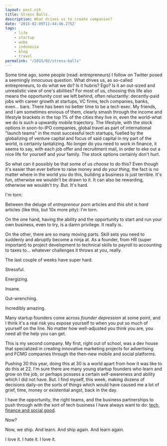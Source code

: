 ```yaml
---
layout: post.njk
title: Stress Balls.
description: What drives us to create companies?
date: '2015-02-09T11:44:46.275Z'
tags:
    - life
    - startup
    - wobe
    - indonesia
    - blog
    - travel
permalink: "/2015/02/stress-balls"
---
```


Some time ago, some people (read: entrepreneurs) I follow on Twitter posed a seemingly innocuous question. What drives us, as so-called entrepreneurs, to do what we do? Is it hubris? Ego? Is it an out-sized and unrealistic view of one's abilities? For most of us, choosing this life also means the opportunity cost we left behind, often reluctantly: decently-paid jobs with career growth at startups, VC firms, tech companies, banks, even… bars. There has been no better time to be a tech exec. My friends, and I am sometimes envious of them, clearly smash through the income and lifestyle brackets in the top 1% of the cities they live in, even the world-what we do is such a upwardly mobile trajectory. The lifestyle, with the stock options in soon-to-IPO companies, global travel as part of international "launch teams" in the most successful tech startups, fuelled by the globalizing of venture capital and focus of said capital in my part of the world, is certainly tantalizing. No longer do you need to work in finance, it seems to say, with each job offer and recruitment mail, in order to eke out a nice life for yourself and your family. The stock options certainly don't hurt.

So what can it possibly be that some of us _choose_ to do this? Even though it's easier than ever before to raise money and _do your thing,_ the fact is no matter where in the world you do this, building a business is just terrible. It's fun, otherwise we wouldn't be drawn to it. It can also be rewarding, otherwise we wouldn't try. But. It's hard.

I'm torn:

Between the deluge of _entrepreneur porn_ articles and _this shit is hard_ articles (like this, but 10x more pity): I'm torn.

On the one hand, having the ability and the opportunity to start and run your own business, even to try, is a damn privilege. It really is.

On the other, there are so many moving parts. Skill sets you need to suddenly and abruptly become a ninja at. As a founder, from HR (super important) to project development to technical skills to payroll to accounting to taxes to… whatever challenges it throws at you, really.

The last couple of weeks have super hard.

Stressful.

Energizing.

Insane.

Gut-wrenching.

Incredibly amazing.

Many startup founders come across _founder depression_ at some point, and I think it's a real risk you expose yourself to when you put so much of yourself on the line. No matter how well-adjusted you think you are, you need all the help you can get.

This is my second company. My first, right out of school, was a dev house that specialized in creating innovative marketing projects for advertising and FCMG companies through the then-new mobile and social platforms.

Pushing 30 this year, doing this at 30 is a world apart from how it was like to do this at 22. I'm sure there are many young startup founders who learn and grow on the job, or perhaps possess a certain self-awareness and ability which I did not have. But. I find myself, this week, making dozens of decisions daily-on the sorts of things which would have caused me a lot of grief, time, money or existential angst, back in the day.

I have the opportunity, the right teams, and the business partnerships to push through with the sort of tech business I have always want to do: [tech, finance and social good](http://www.wobe.io).

Now?

Now, we ship. And learn. And ship again. And learn again.

I love it. I hate it. I love it.